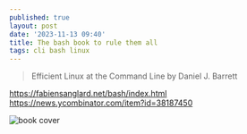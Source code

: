 ```yaml
---
published: true
layout: post
date: '2023-11-13 09:40'
title: The bash book to rule them all
tags: cli bash linux 
---
```

> Efficient Linux at the Command Line by Daniel J. Barrett

<https://fabiensanglard.net/bash/index.html>  
<https://news.ycombinator.com/item?id=38187450>  

![book cover](https://m.media-amazon.com/images/I/81F7HgLS+mL._SL1500_.jpg) 
